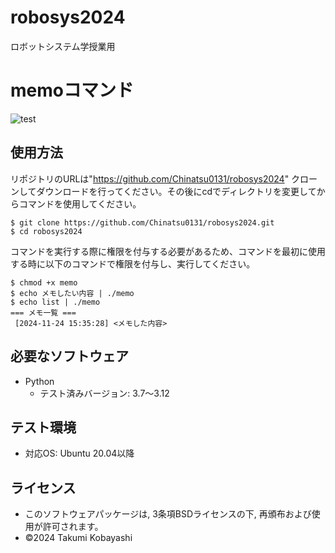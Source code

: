 # robosys2024
ロボットシステム学授業用

# memoコマンド
![test](https://github.com/Chinatsu0131/robosys2024/actions/workflows/test.yml/badge.svg)

## 使用方法
リポジトリのURLは"https://github.com/Chinatsu0131/robosys2024"
クローンしてダウンロードを行ってください。その後にcdでディレクトリを変更してからコマンドを使用してください。

```
$ git clone https://github.com/Chinatsu0131/robosys2024.git
$ cd robosys2024
```

コマンドを実行する際に権限を付与する必要があるため、コマンドを最初に使用する時に以下のコマンドで権限を付与し、実行してください。

```
$ chmod +x memo
$ echo メモしたい内容 | ./memo
$ echo list | ./memo
=== メモ一覧 ===
 [2024-11-24 15:35:28] <メモした内容> 
```

## 必要なソフトウェア
- Python
  - テスト済みバージョン: 3.7～3.12

## テスト環境
- 対応OS: Ubuntu 20.04以降
  
## ライセンス
- このソフトウェアパッケージは, 3条項BSDライセンスの下, 再頒布および使用が許可されます。
- ©2024 Takumi Kobayashi
